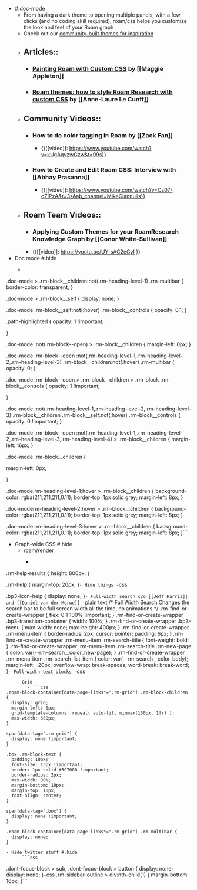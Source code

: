 - #.doc-mode
    - From having a dark theme to opening multiple panels, with a few clicks (and no coding skill required), roam/css helps you customize the look and feel of your Roam graph
    - Check out our [community-built themes for inspiration]([[Themes]])
    - ## Articles::
        - ### [Painting Roam with Custom CSS](https://maggieappleton.com/paintingroam) by [[Maggie Appleton]]
        - ### [Roam themes: how to style Roam Research with custom CSS](https://nesslabs.com/roam-research-themes-custom-styling-css) by [[Anne-Laure Le Cunff]]
    - ## Community Videos::
        - ### How to do color tagging in Roam by [[Zack Fan]]
            - {{[[video]]: https://www.youtube.com/watch?v=kUgAqyzwGzw&t=99s}}
        - ### How to Create and Edit Roam CSS: Interview with [[Abhay Prasanna]] 
            - {{[[video]]: https://www.youtube.com/watch?v=Cz07-oZlPzA&t=3s&ab_channel=MikeGiannulis}}
    - ## Roam Team Videos::
        - ### Applying Custom Themes for your RoamResearch Knowledge Graph by [[Conor White-Sullivan]]
        - {{[[video]]: https://youtu.be/UY-sAC2eGyI }}
- Doc mode #.hide
    - ```css
.doc-mode > .rm-block__children:not(.rm-heading-level-1)  .rm-multibar {
  border-color: transparent;
}

.doc-mode > .rm-block__self {
  display: none;
}

.doc-mode  .rm-block__self:not(:hover)  .rm-block__controls {
opacity: 0.1;
}



.path-highlighted {
  opacity: 1 !important;
 
}

.doc-mode :not(.rm-block--open) > .rm-block__children {
  margin-left: 0px;
}

.doc-mode .rm-block--open :not(.rm-heading-level-1,.rm-heading-level-2,.rm-heading-level-3) .rm-block__children:not(:hover) .rm-multibar {
  opacity: 0;
}



.doc-mode .rm-block--open > .rm-block__children > .rm-block 
.rm-block__controls {
opacity: 1 !important;
 
}

.doc-mode :not(.rm-heading-level-1,.rm-heading-level-2,.rm-heading-level-3) 
.rm-block__children
.rm-block__self:not(:hover)
.rm-block__controls {
  opacity: 0 !important;
}

.doc-mode .rm-block--open :not(.rm-heading-level-1,.rm-heading-level-2,.rm-heading-level-3,.rm-heading-level-4) > .rm-block__children {
  margin-left: 16px;
}

.doc-mode  .rm-block__children {

  margin-left: 0px;
 
}

.doc-mode.rm-heading-level-1:hover > .rm-block__children {
  background-color: rgba(211,211,211,0.11);
  border-top: 1px solid grey;
  margin-left: 8px;
}

.doc-moderm-heading-level-2:hover > .rm-block__children {
  background-color: rgba(211,211,211,0.11);
  border-top: 1px solid grey;
  margin-left: 8px;
}

.doc-mode.rm-heading-level-3:hover > .rm-block__children {
  background-color: rgba(211,211,211,0.11);
  border-top: 1px solid grey;
  margin-left: 8px;
}```
- Graph-wide CSS #.hide
    - roam/render
        - ```css
.rm-help-results {
  height: 800px;
}

.rm-help {
  margin-top: 20px;
}```
    - Hide things
        - ```css

.bp3-icon-help {
  display: none;
}```
    - Full-width search c/o [[Jeff Harris]] and [[Daniel van der Merwe]]
        - ```plain text
/* Full Width Search
  Changes the search bar to be full screen width all the time, no animations
*/
.rm-find-or-create-wrapper {
  flex: 0 1 100% !important;
}
.rm-find-or-create-wrapper .bp3-transition-container {
  width: 100%;
}
.rm-find-or-create-wrapper .bp3-menu {
  max-width: none;
  max-height: 400px;
}
.rm-find-or-create-wrapper .rm-menu-item {
  border-radius: 2px;
  cursor: pointer;
  padding: 6px;
}
.rm-find-or-create-wrapper .rm-menu-item .rm-search-title {
  font-weight: bold;
}
.rm-find-or-create-wrapper .rm-menu-item .rm-search-title .rm-new-page {
  color: var(--rm-search__color_new-page);
}
.rm-find-or-create-wrapper .rm-menu-item .rm-search-list-item {
  color: var(--rm-search__color_body);
  margin-left: -20px;
  overflow-wrap: break-spaces;
  word-break: break-word;
}```
    - Full-width text blocks
        - ```css
```
    - Grid
        - ```css
.roam-block-container[data-page-links*=".rm-grid"] .rm-block-children {
  display: grid;
  margin-left: 0px;
  grid-template-columns: repeat( auto-fit, minmax(150px, 1fr) );
  max-width: 550px;
}

span[data-tag=".rm-grid"] {
  display: none !important;
}

.box .rm-block-text {
  padding: 10px;
  font-size: 13px !important;
  border: 1px solid #5C7080 !important;
  border-radius: 2px;
  max-width: 80%;
  margin-bottom: 10px;
  margin-top: 10px;
  text-align: center;
}

span[data-tag=".box"] {
  display: none !important;
}

.roam-block-container[data-page-links*=".rm-grid"] .rm-multibar {
  display: none;
}
```
    - Hide twitter stuff #.hide
        - ```css
.dont-focus-block > sub, .dont-focus-block > button {
  display: none;
  display: none;
}```
    - ```css
.rm-sidebar-outline > div:nth-child(1) {
  margin-bottom: 16px;
}```
